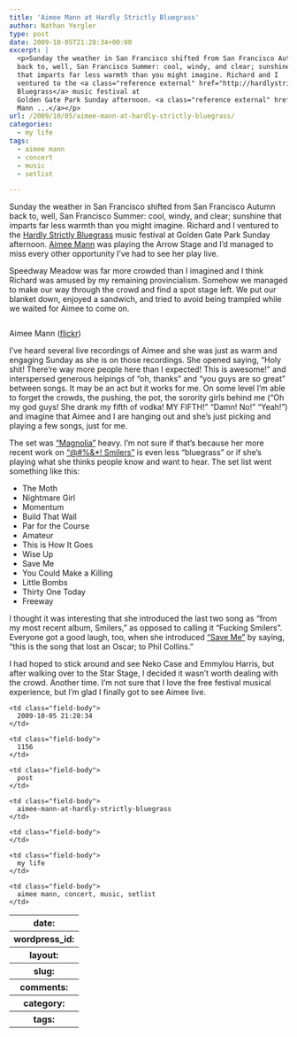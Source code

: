 ```yaml
---
title: 'Aimee Mann at Hardly Strictly Bluegrass'
author: Nathan Yergler
type: post
date: 2009-10-05T21:28:34+00:00
excerpt: |
  <p>Sunday the weather in San Francisco shifted from San Francisco Autumn
  back to, well, San Francisco Summer: cool, windy, and clear; sunshine
  that imparts far less warmth than you might imagine. Richard and I
  ventured to the <a class="reference external" href="http://hardlystrictlybluegrass.com/">Hardly Strictly
  Bluegrass</a> music festival at
  Golden Gate Park Sunday afternoon. <a class="reference external" href="http://en.wikipedia.org/wiki/Aimee_Mann">Aimee
  Mann ...</a></p>
url: /2009/10/05/aimee-mann-at-hardly-strictly-bluegrass/
categories:
  - my life
tags:
  - aimee mann
  - concert
  - music
  - setlist

---
```

Sunday the weather in San Francisco shifted from San Francisco Autumn back to, well, San Francisco Summer: cool, windy, and clear; sunshine that imparts far less warmth than you might imagine. Richard and I ventured to the [Hardly Strictly Bluegrass][1]  music festival at Golden Gate Park Sunday afternoon. [Aimee Mann][2]  was playing the Arrow Stage and I’d managed to miss every other opportunity I’ve had to see her play live.

Speedway Meadow was far more crowded than I imagined and I think Richard was amused by my remaining provincialism. Somehow we managed to make our way through the crowd and find a spot stage left. We put our blanket down, enjoyed a sandwich, and tried to avoid being trampled while we waited for Aimee to come on.

<div class="figure">
  <img alt="" src="http://farm4.static.flickr.com/3421/3986347130_b094a44c77.jpg" />

  <p class="caption">
    Aimee Mann (<a class="reference external" href="http://www.flickr.com/photos/nathan_y/3986347130/">flickr</a>)
  </p>
</div>

I’ve heard several live recordings of Aimee and she was just as warm and engaging Sunday as she is on those recordings. She opened saying, “Holy shit! There’re way more people here than I expected! This is awesome!” and interspersed generous helpings of “oh, thanks” and “you guys are so great” between songs. It may be an act but it works for me. On some level I’m able to forget the crowds, the pushing, the pot, the sorority girls behind me (“Oh my god guys! She drank my fifth of vodka! <span class="caps">MY</span> <span class="caps">FIFTH</span>!” “Damn! No!” “Yeah!”) and imagine that Aimee and I are hanging out and she’s just picking and playing a few songs, just for me.

The set was [“Magnolia”][3]  heavy. I’m not sure if that’s because her more recent work on [“&#64;#%&*! Smilers”][4]  is even less “bluegrass” or if she’s playing what she thinks people know and want to hear. The set list went something like this:

<ul class="simple">
  <li>
    The Moth
  </li>
  <li>
    Nightmare Girl
  </li>
  <li>
    Momentum
  </li>
  <li>
    Build That Wall
  </li>
  <li>
    Par for the Course
  </li>
  <li>
    Amateur
  </li>
  <li>
    This is How It Goes
  </li>
  <li>
    Wise Up
  </li>
  <li>
    Save Me
  </li>
  <li>
    You Could Make a Killing
  </li>
  <li>
    Little Bombs
  </li>
  <li>
    Thirty One Today
  </li>
  <li>
    Freeway
  </li>
</ul>

I thought it was interesting that she introduced the last two song as “from my most recent album, Smilers,” as opposed to calling it “Fucking Smilers”. Everyone got a good laugh, too, when she introduced [“Save Me”][5]  by saying, “this is the song that lost an Oscar; to Phil Collins.”

I had hoped to stick around and see Neko Case and Emmylou Harris, but after walking over to the Star Stage, I decided it wasn’t worth dealing with the crowd. Another time. I’m not sure that I love the free festival musical experience, but I’m glad I finally got to see Aimee live.

<table class="docutils field-list" frame="void" rules="none">
  <col class="field-name" /> <col class="field-body" /> <tr class="field">
    <th class="field-name">
      date:
    </th>

    <td class="field-body">
      2009-10-05 21:28:34
    </td>
  </tr>

  <tr class="field">
    <th class="field-name">
      wordpress_id:
    </th>

    <td class="field-body">
      1156
    </td>
  </tr>

  <tr class="field">
    <th class="field-name">
      layout:
    </th>

    <td class="field-body">
      post
    </td>
  </tr>

  <tr class="field">
    <th class="field-name">
      slug:
    </th>

    <td class="field-body">
      aimee-mann-at-hardly-strictly-bluegrass
    </td>
  </tr>

  <tr class="field">
    <th class="field-name">
      comments:
    </th>

    <td class="field-body">
    </td>
  </tr>

  <tr class="field">
    <th class="field-name">
      category:
    </th>

    <td class="field-body">
      my life
    </td>
  </tr>

  <tr class="field">
    <th class="field-name">
      tags:
    </th>

    <td class="field-body">
      aimee mann, concert, music, setlist
    </td>
  </tr>
</table>

 [1]: http://hardlystrictlybluegrass.com/
 [2]: http://en.wikipedia.org/wiki/Aimee_Mann
 [3]: http://en.wikipedia.org/wiki/Magnolia_%28album%29
 [4]: http://en.wikipedia.org/wiki/Fucking_Smilers
 [5]: http://en.wikipedia.org/wiki/Save_Me_%28Aimee_Mann_song%29
